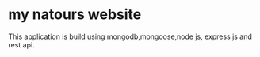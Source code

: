 # my natours website

This application is build using mongodb,mongoose,node js, express js and rest api.
